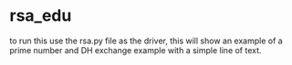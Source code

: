 # rsa_edu

to run this use the rsa.py file as the driver, this will show an example of a prime number and DH exchange example with a simple line of text.
